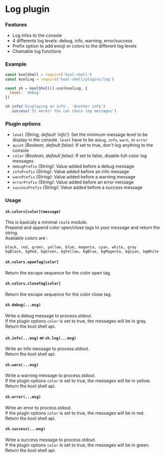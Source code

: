 # Log plugin

### Features
  * Log infos to the console
  * 4 differents log levels: debug, info, warning, error/success
  * Prefix option to add emoji or colors to the different log levels
  * Chainable log functions

### Example
```javascript
const koolShell = require('kool-shell')
const koolLog = require('kool-shell/plugins/log')

const sh = koolShell().use(koolLog, {
  level: 'debug'
})

sh.info('Displaying an info', 'Another info')
  .success('It works! You can chain log messages')
```

### Plugin options
* `level` _(String, default 'info')_: Set the minimum message level to be display in the console. `level` have to be `debug`, `info`, `warn`, or `error`
* `quiet` _(Boolean, default false)_: If set to true, don't log anything to the console
* `color` _(Boolean, default false)_: If set to false, disable full-color log messages
* `debugPrefix` _(String)_: Value added before a debug message
* `infoPrefix` _(String)_: Value added before an info message
* `warnPrefix` _(String)_: Value added before a warning message
* `errorPrefix` _(String)_: Value added before an error message
* `successPrefix` _(String)_: Value added before a success message

### Usage

#### `sh.colors[color](message)`
This is basicaly a minimal `chalk` module. <br>
Prepend and append _color_ open/close tags to your _message_ and return the string. <br>
Available colors are : <br>
```
black, red, green, yellow, blue, magenta, cyan, white, gray
bgBlack, bgRed, bgGreen, bgYellow, bgBlue, bgMagenta, bgCyan, bgWhite
```


#### `sh.colors.openTag[color]`
Return the escape sequence for the _color_ open tag. <br>

#### `sh.colors.closeTag[color]`
Return the escape sequence for the _color_ close tag. <br>

#### `sh.debug(...msg)`
Write a debug message to process.stdout. <br>
If the plugin options `color` is set to true, the messages will be in gray. <br>
Return the kool shell api.

#### `sh.info(...msg)` or `sh.log(...msg)`
Write an info message to process.stdout. <br>
Return the kool shell api.

#### `sh.warn(...msg)`
Write a warning message to process.stdout. <br>
If the plugin options `color` is set to true, the messages will be in yellow. <br>
Return the kool shell api.

#### `sh.error(...msg)`
Write an error to process.stdout. <br>
If the plugin options `color` is set to true, the messages will be in red. <br>
Return the kool shell api.

#### `sh.success(...msg)`
Write a success message to process.stdout. <br>
If the plugin options `color` is set to true, the messages will be in green. <br>
Return the kool shell api.

